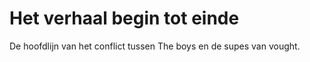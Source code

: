# Het verhaal begin tot einde
De hoofdlijn van het conflict tussen The boys en de supes van vought.
